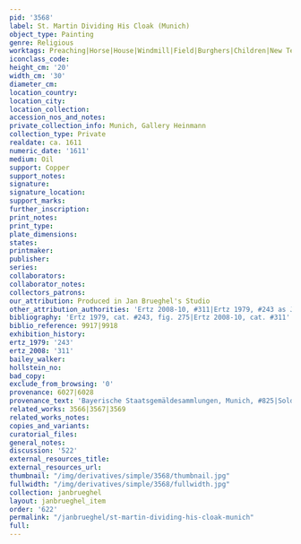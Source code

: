 ```yaml
---
pid: '3568'
label: St. Martin Dividing His Cloak (Munich)
object_type: Painting
genre: Religious
worktags: Preaching|Horse|House|Windmill|Field|Burghers|Children|New Testament|Saint|Wagon
iconclass_code:
height_cm: '20'
width_cm: '30'
diameter_cm:
location_country:
location_city:
location_collection:
accession_nos_and_notes:
private_collection_info: Munich, Gallery Heinmann
collection_type: Private
realdate: ca. 1611
numeric_date: '1611'
medium: Oil
support: Copper
support_notes:
signature:
signature_location:
support_marks:
further_inscription:
print_notes:
print_type:
plate_dimensions:
states:
printmaker:
publisher:
series:
collaborators:
collaborator_notes:
collectors_patrons:
our_attribution: Produced in Jan Brueghel's Studio
other_attribution_authorities: 'Ertz 2008-10, #311|Ertz 1979, #243 as Jan and studio'
bibliography: 'Ertz 1979, cat. #243, fig. 275|Ertz 2008-10, cat. #311'
biblio_reference: 9917|9918
exhibition_history:
ertz_1979: '243'
ertz_2008: '311'
bailey_walker:
hollstein_no:
bad_copy:
exclude_from_browsing: '0'
provenance: 6027|6028
provenance_text: 'Bayerische Staatsgemäldesammlungen, Munich, #825|Sold 1922'
related_works: 3566|3567|3569
related_works_notes:
copies_and_variants:
curatorial_files:
general_notes:
discussion: '522'
external_resources_title:
external_resources_url:
thumbnail: "/img/derivatives/simple/3568/thumbnail.jpg"
fullwidth: "/img/derivatives/simple/3568/fullwidth.jpg"
collection: janbrueghel
layout: janbrueghel_item
order: '622'
permalink: "/janbrueghel/st-martin-dividing-his-cloak-munich"
full:
---
```

